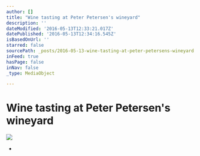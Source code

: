 ```yaml
---
author: []
title: "Wine tasting at Peter Petersen's wineyard"
description: ''
dateModified: '2016-05-13T12:33:21.017Z'
datePublished: '2016-05-13T12:34:16.545Z'
isBasedOnUrl: ''
starred: false
sourcePath: _posts/2016-05-13-wine-tasting-at-peter-petersens-wineyard.md
inFeed: true
hasPage: false
inNav: false
_type: MediaObject

---
```

# Wine tasting at Peter Petersen's wineyard
![](https://the-grid-user-content.s3-us-west-2.amazonaws.com/fbac305a-f119-404a-904e-c0050dbf03c3.jpg)

*